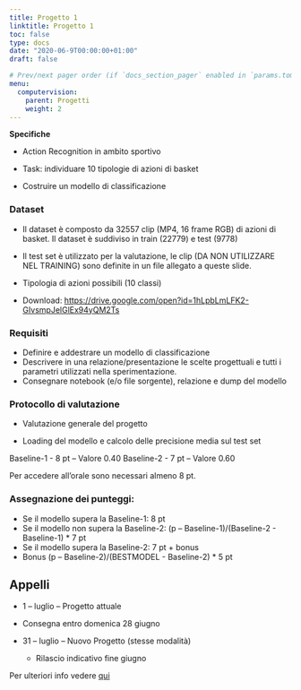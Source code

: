 ```yaml
---
title: Progetto 1
linktitle: Progetto 1
toc: false
type: docs
date: "2020-06-9T00:00:00+01:00"
draft: false

# Prev/next pager order (if `docs_section_pager` enabled in `params.toml`)
menu:
  computervision:
    parent: Progetti
    weight: 2
---
```


**Specifiche**

- Action Recognition in ambito sportivo

- Task: individuare 10 tipologie di azioni di basket

- Costruire un modello di classificazione

### Dataset

- Il dataset è composto da 32557 clip (MP4, 16 frame RGB) di azioni di basket. Il dataset è suddiviso in train (22779) e test (9778)

- Il test set è utilizzato per la valutazione, le clip (DA NON UTILIZZARE NEL TRAINING) sono definite in un file allegato a queste slide.

- Tipologia di azioni possibili (10 classi)
- Download: https://drive.google.com/open?id=1hLpbLmLFK2-GIvsmpJelGlEx94yQM2Ts

### Requisiti

- Definire e addestrare un modello di classificazione
- Descrivere in una relazione/presentazione le scelte progettuali e tutti i parametri utilizzati nella sperimentazione.
- Consegnare notebook (e/o file sorgente), relazione e dump del modello

### Protocollo di valutazione 

- Valutazione generale del progetto

- Loading del modello e calcolo delle precisione media sul test set



Baseline-1 - 8 pt – Valore 0.40 Baseline-2 - 7 pt – Valore 0.60

Per accedere all’orale sono necessari almeno 8 pt.

### Assegnazione dei punteggi:

- Se il modello supera la Baseline-1: 8 pt
- Se il modello non supera la Baseline-2: (p – Baseline-1)/(Baseline-2 - Baseline-1) * 7 pt
- Se il modello supera la Baseline-2: 7 pt + bonus
- Bonus (p – Baseline-2)/(BESTMODEL - Baseline-2) * 5 pt

## Appelli

- 1 – luglio – Progetto attuale

- Consegna entro domenica 28 giugno

- 31 – luglio – Nuovo Progetto (stesse modalità) 
  - Rilascio indicativo fine giugno



Per ulteriori info vedere [qui](https://github.com/gmanco/cv_notebooks/tree/master/project_1)


